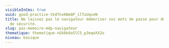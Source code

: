 ```yaml
---
visibleInCms: true
uuid: good-practice-tk4TnvKWeQP_ilTuUqveN
title: Ne laissez pas le navigateur mémoriser vos mots de passe pour des raisons
  de sécurité.
slug: pas-memoire-mdp-navigateur
thematique: thematique-nGkbk6oSlC5_p3eqoXX2o
niveau: basique
---
```

